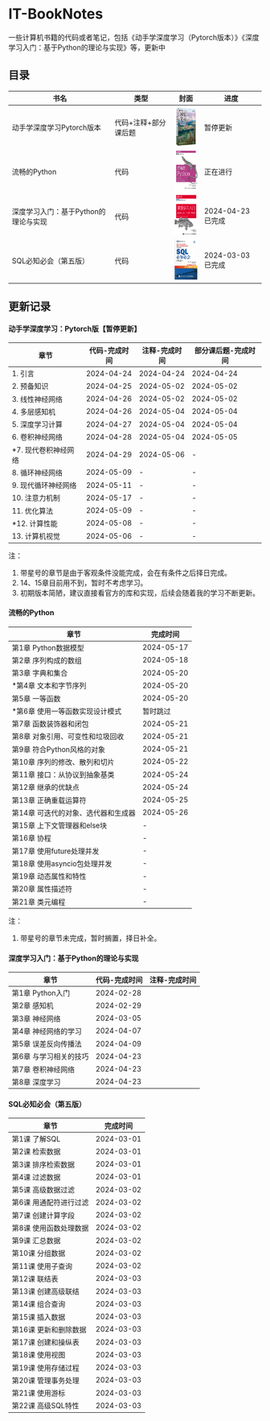 # IT-BookNotes

一些计算机书籍的代码或者笔记，包括《动手学深度学习（Pytorch版本）》《深度学习入门：基于Python的理论与实现》等，更新中

## 目录

| 书名  |类型   | 封面                   | 进度                 |
| ----------|----- | --------- | --------- |
| 动手学深度学习Pytorch版本| 代码+注释+部分课后题|  <img width = '60' height ='80' src ="./assets/d2l.png"/>| 暂停更新 |
| 流畅的Python | 代码 |  <img width = '60' height ='80' src ="./assets/fluent-python.jpg"/>| 正在进行 |
| 深度学习入门：基于Python的理论与实现 | 代码 | <img width = '60' height ='80' src ="./assets/image-20240301085520701.png"/> | 2024-04-23 已完成 |
| SQL必知必会（第五版）  |  代码     | <img width = '60' height ='80' src ="./assets/image-20240301085448284.png"/> | 2024-03-03 已完成 |

## 更新记录

#### 动手学深度学习：Pytorch版【暂停更新】

| 章节  |  代码-完成时间  | 注释-完成时间 | 部分课后题-完成时间|
| ------ | ------- | ----- | ----- |
| 1. 引言   | 2024-04-24  | 2024-04-24 | 2024-04-24 |
| 2. 预备知识   | 2024-04-25  | 2024-05-02 | 2024-05-02 |
| 3. 线性神经网络   | 2024-04-26  | 2024-05-02 | 2024-05-02 |
| 4. 多层感知机   | 2024-04-26  | 2024-05-04 | 2024-05-04 |
| 5. 深度学习计算   | 2024-04-27  | 2024-05-04 | 2024-05-04 |
| 6. 卷积神经网络   | 2024-04-28  | 2024-05-04 | 2024-05-05 |
| *7. 现代卷积神经网络   |  2024-04-29  | 2024-05-06 | - |
| 8. 循环神经网络   | 2024-05-09 | - | - |
| 9. 现代循环神经网络   | 2024-05-11 | - | - |
| 10. 注意力机制   | 2024-05-17 | - | - |
| 11. 优化算法   | 2024-05-09 | - | - |
| *12. 计算性能   | 2024-05-08 | - | - |
| 13. 计算机视觉   | 2024-05-06 | - | - |

注：
1. 带星号的章节是由于客观条件没能完成，会在有条件之后择日完成。
2. 14、15章目前用不到，暂时不考虑学习。
3. 初期版本简陋，建议直接看官方的库和实现，后续会随着我的学习不断更新。

#### 流畅的Python

| 章节  |  完成时间  |
| ------ | ------- | 
|第1章 Python数据模型 | 2024-05-17 |
|第2章 序列构成的数组 | 2024-05-18 |
|第3章 字典和集合 | 2024-05-20 |
|*第4章 文本和字节序列 | 2024-05-20 |
|第5章 一等函数 | 2024-05-20 |
|*第6章 使用一等函数实现设计模式 | 暂时跳过 |
|第7章 函数装饰器和闭包 | 2024-05-21 |
|第8章 对象引用、可变性和垃圾回收 | 2024-05-21 |
|第9章 符合Python风格的对象 | 2024-05-21 |
|第10章 序列的修改、散列和切片 | 2024-05-22 |
|第11章 接口：从协议到抽象基类 | 2024-05-24 |
|第12章 继承的优缺点 | 2024-05-24 |
|第13章 正确重载运算符 | 2024-05-25 |
|第14章 可迭代的对象、选代器和生成器 | 2024-05-26 |
|第15章 上下文管理器和else块 | - |
|第16章 协程 | - |
|第17章 使用future处理并发 | - |
|第18章 使用asyncio包处理并发 | - |
|第19章 动态属性和特性 | - |
|第20章 属性描述符 | - |
|第21章 类元编程 | - |

注：
1. 带星号的章节未完成，暂时搁置，择日补全。

#### 深度学习入门：基于Python的理论与实现


| 章节                   | 代码-完成时间   | 注释-完成时间 |
| ---------------------- | ---------- |---------- |
| 第1章 Python入门       | 2024-02-28 |  |
| 第2章 感知机           |  2024-02-29  |  |
| 第3章 神经网络         | 2024-03-05 |  |
| 第4章 神经网络的学习   | 2024-04-07 |  |
| 第5章 误差反向传播法   | 2024-04-09 |  |
| 第6章 与学习相关的技巧 | 2024-04-23 |  |
| 第7章 卷积神经网络     | 2024-04-23 |  |
| 第8章 深度学习         | 2024-04-23 |  |



#### SQL必知必会（第五版）

| 章节                   | 完成时间   |
| ---------------------- | ---------- |
| 第1课 了解SQL          | 2024-03-01 |
| 第2课 检索数据         | 2024-03-01 |
| 第3课 排序检索数据     | 2024-03-01 |
| 第4课 过滤数据         | 2024-03-01 |
| 第5课 高级数据过滤     | 2024-03-02 |
| 第6课 用通配符进行过滤 | 2024-03-02 |
| 第7课 创建计算字段     | 2024-03-02 |
| 第8课 使用函数处理数据 | 2024-03-02 |
| 第9课 汇总数据         | 2024-03-02 |
| 第10课 分组数据        | 2024-03-02 |
| 第11课 使用子查询      | 2024-03-02 |
| 第12课 联结表          | 2024-03-03 |
| 第13课 创建高级联结    | 2024-03-03 |
| 第14课 组合查询        | 2024-03-03 |
| 第15课 插入数据        | 2024-03-03 |
| 第16课 更新和删除数据  | 2024-03-03 |
| 第17课 创建和操纵表    | 2024-03-03 |
| 第18课 使用视图        | 2024-03-03 |
| 第19课 使用存储过程    | 2024-03-03 |
| 第20课 管理事务处理    | 2024-03-03 |
| 第21课 使用游标        | 2024-03-03 |
| 第22课 高级SQL特性     | 2024-03-03 |
